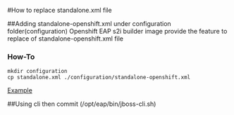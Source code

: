 #How to replace standalone.xml file

##Adding standalone-openshift.xml under configuration folder(configuration)
Openshift EAP s2i builder image provide the feature to replace of standalone-openshift.xml file

### How-To
~~~
mkdir configuration 
cp standalone.xml ./configuration/standalone-openshift.xml
~~~

[Example](https://github.com/Jooho/xPaaS_EAP_Example/tree/master/replace_configuration/configuration)

##Using cli then commit (/opt/eap/bin/jboss-cli.sh)
